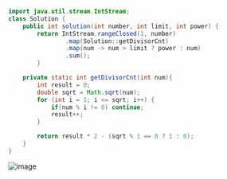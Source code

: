 ```java
import java.util.stream.IntStream;
class Solution {
    public int solution(int number, int limit, int power) {
        return IntStream.rangeClosed(1, number)
                .map(Solution::getDivisorCnt)
                .map(num -> num > limit ? power : num)
                .sum();
        }

    private static int getDivisorCnt(int num){
        int result = 0;
        double sqrt = Math.sqrt(num);
        for (int i = 1; i <= sqrt; i++) {
            if(num % i != 0) continue;
            result++;
        }

        return result * 2 - (sqrt % 1 == 0 ? 1 : 0);
    }
}
```
![image](https://github.com/alswo1212/CNF_codingTest_sturdy/assets/92290312/5cca8f65-8090-4689-a2f3-7a22eb6eb922)
